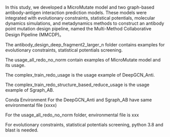 In this study, we developed a MicroMutate model and two graph-based antibody-antigen interaction prediction models. These models were integrated with evolutionary constraints, statistical potentials, molecular dynamics simulations, and metadynamics methods to construct an antibody point mutation design pipeline, named the Multi-Method Collaborative Design Pipeline (MMCDP)。

The antibody_design_deep_fragment2_larger_n folder contains examples for evolutionary constraints, statistical potentials screening.

The usage_all_redo_no_norm contain examples of MicroMutate model and its usage.

The complex_train_redo_usage is the usage example of DeepGCN_Anti.

The complex_train_redo_structure_based_reduce_usage is the usage example of Sgraph_AB.


Conda Environment
For the DeepGCN_Anti and Sgraph_AB have same environmental file (xxxx)

For the usage_all_redo_no_norm folder, environmental file is xxx

For evolutionary constraints, statistical potentials screening, python 3.8 and blast is needed.
